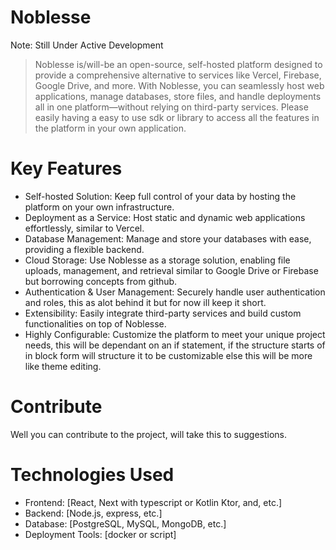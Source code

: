 # Noblesse

Note: Still Under Active Development

> Noblesse is/will-be an open-source, self-hosted platform designed to provide a comprehensive alternative to services like Vercel, Firebase, Google Drive, and more. With Noblesse, you can seamlessly host web applications, manage databases, store files, and handle deployments all in one platform—without relying on third-party services. Please easily having a easy to use sdk or library to access all the features in the platform in your own application.

# Key Features

- Self-hosted Solution: Keep full control of your data by hosting the platform on your own infrastructure.
- Deployment as a Service: Host static and dynamic web applications effortlessly, similar to Vercel.
- Database Management: Manage and store your databases with ease, providing a flexible backend.
- Cloud Storage: Use Noblesse as a storage solution, enabling file uploads, management, and retrieval similar to Google Drive or Firebase but borrowing concepts from github.
- Authentication & User Management: Securely handle user authentication and roles, this as alot behind it but for now ill keep it short.
- Extensibility: Easily integrate third-party services and build custom functionalities on top of Noblesse.
- Highly Configurable: Customize the platform to meet your unique project needs, this will be dependant on an if statement, if the structure starts of in block form will structure it to be customizable else this will be more like theme editing.

# Contribute
Well you can contribute to the project, will take this to suggestions.

# Technologies Used
- Frontend: [React, Next with typescript or Kotlin Ktor, and, etc.]
- Backend: [Node.js, express, etc.]
- Database: [PostgreSQL, MySQL, MongoDB, etc.]
- Deployment Tools: [docker or script]
